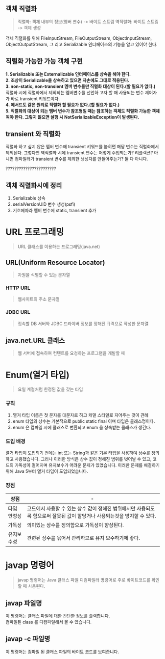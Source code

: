 ## 객체 직렬화
> 직렬화: 객체 내부의 정보(멤버 변수) -> 바이트 스트림
> 역직렬화: 바이트 스트림 -> 객체 생성

객체 직렬화를 위해
FileInputStream, FileOutputStream, ObjectInputStream, ObjectOutputStream, 그 리고 Serializable 인터페이스의 기능을 알고 있어야 한다.

## 직렬화 가능한 가능 객체 구현
**1. Serializable 또는 Externalizable 인터페이스를 상속을 해야 한다.**<br>
**2. 조상이 Serializable을 상속하고 있으면 자손에도 그대로 적용된다.**<br>
**3. non-static, non-transient 멤버 변수들만 직렬화 대상이 된다.(할 필요가 없다.)**<br>
직렬화 시에 직렬화에서 제외되는 멤버변수를 선언하 고자 할 때 사용되는 변수 제어자가 바로 transient 키워드이다.<br>
**4. 메서드도 같은 원리로 직렬화 할 필요가 없다.(할 필요가 없다.)** <br>
**5. 직렬화의 대상이 되는 멤버 변수가 참조형일 때는 참조하는 객체도 직렬화 가능한 객체여야 한다. 그렇지 않으면 실행 시 NotSerializableException이 발생된다.**

## transient 와 직렬화
직렬화 하고 싶지 않은 멤버 변수에 transient 키워드를 붙히면 해당 변수는 직렬화에서 제외된다.
그렇다면 역직렬화 시에 transient 변수는 어떻게 주입되는가? 리플렉션? 아니면 컴파일러가 transient 변수를 제외한 생성자를 만들어주는가?
둘 다 아니다.

???????????????????????

## 객체 직렬화시에 정리
1. Serializable 상속 
2. serialVersionUID 변수 생성(psfi)
3. 기호에따라 멤버 변수에 static, transient 추가 

# URL 프로그래밍
> URL 클래스를 이용하는 프로그래밍(java.net)

## URL(Uniform Resource Locator)
> 자원을 식별할 수 있는 문자열

### HTTP URL
> 웹사이트의 주소 문자열

### JDBC URL
> 접속할 DB 서버와 JDBC 드라이버 정보를 정해진 규격으로 작성한 문자열

## java.net.URL 클래스
> 웹 서버에 접속하여 컨텐트를 요청하는 프로그램을 개발할 때

# Enum(열거 타입)
> 요일 계절처럼 한정된 값을 갖는 타입
 
### 규칙
1. 열거 타입 이름은 첫 문자를 대문자로 하고 캐멀 스타일로 지어주는 것이 관례
2. enum 타입의 상수는 기본적으로 public static final 이며 타입은 클래스명이다.
3. enum 은 컴파일 시에 클래스로 변환되고 enum 을 상속받는 클래스가 생긴다. 

### 도입 배경
열거 타입이 도입되기 전에는 int 또는 String과 같은 기본 타입을 사용하여 상수를 정의하고 사용했습니다. 
그러나 이러한 방식은 상수 값이 정해진 범위를 벗어날 수 있고, 코드의 가독성이 떨어지며 유지보수가 어려운 문제가 있었습니다. 
이러한 문제를 해결하기 위해 Java 5부터 열거 타입이 도입되었습니다.

### 장점
| 장점     | -                                                                     
|--------|-----------------------------------------------------------------------|   
| 타입 안정성 | 코드에서 사용할 수 있는 상수 값이 정해진 범위에서만 사용되도록 함으로써 잘못된 값이 할당거나 사용되는것을 방지할 수 있다. |
| 가독성    | 의미있는 상수를 정의함으로 가독성이 향상된다.                                             |
| 유지보수성  | 관련된 상수를 묶어서 관리하므로 유지 보수하기에 좋다.                                        |




# javap 명령어
> javap 명령어는 Java 클래스 파일 디컴파일러 명령어로 주로 바이트코드를 확인할 때 사용된다.

## javap 파일명
이 명령어는 클래스 파일에 대한 간단한 정보를 출력합니다.<br>
컴파일된 class 를 디컴파일해서 볼 수 있습니다.

## javap -c 파일명
이 명령어는 컴파일 된 클래스 파일의 바이트 코드를 보여줍니다.





